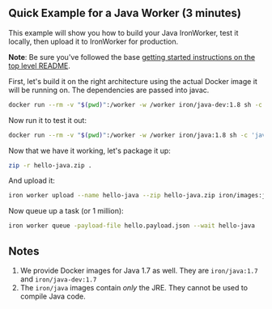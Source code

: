 ## Quick Example for a Java Worker (3 minutes)

This example will show you how to build your Java IronWorker, test it locally, then upload it
to IronWorker for production.

**Note**: Be sure you've followed the base [getting started instructions on the top level README](https://github.com/iron-io/dockerworker).

First, let's build it on the right architecture using the actual Docker image it will be running on. The
dependencies are passed into javac.

```sh
docker run --rm -v "$(pwd)":/worker -w /worker iron/java-dev:1.8 sh -c 'javac -cp "json-java.jar:gson-2.2.4.jar:ironworker.jar" Worker101.java PayloadData.java'
```

Now run it to test it out:

```sh
docker run --rm -v "$(pwd)":/worker -w /worker iron/java:1.8 sh -c 'java -cp gson-2.2.4.jar:json-java.jar:ironworker.jar:. Worker101 -payload hello.payload.json -config hello.config.yml -id 123'
```

Now that we have it working, let's package it up:

```sh
zip -r hello-java.zip .
```

And upload it:

```sh
iron worker upload --name hello-java --zip hello-java.zip iron/images:java-1.8 java -cp gson-2.2.4.jar:json-java.jar:ironworker.jar:. Worker101
```

Now queue up a task (or 1 million):

```sh
iron worker queue -payload-file hello.payload.json --wait hello-java
```

## Notes

1. We provide Docker images for Java 1.7 as well. They are `iron/java:1.7` and `iron/java-dev:1.7`
2. The `iron/java` images contain _only_ the JRE. They cannot be used to compile Java code.
